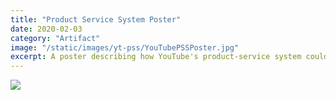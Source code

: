 ```yaml
---
title: "Product Service System Poster"
date: 2020-02-03
category: "Artifact"
image: "/static/images/yt-pss/YouTubePSSPoster.jpg"
excerpt: A poster describing how YouTube's product-service system could have changed with the introduction of Premium.
---
```


![](/static/images/yt-pss/YouTubePSSPoster.jpg)
